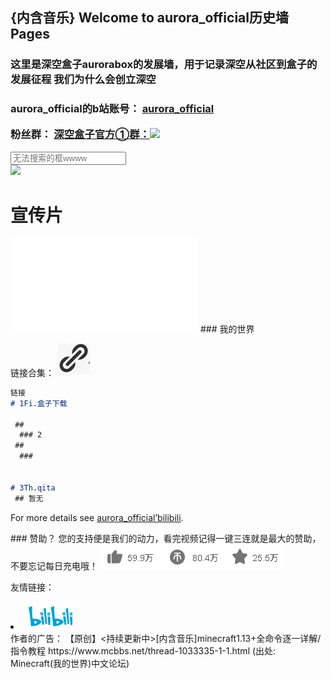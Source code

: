 <!DOCTYPE html>
## {内含音乐} Welcome to aurora_official历史墙 Pages

<html>
  <h3>
这里是深空盒子aurorabox的发展墙，用于记录深空从社区到盒子的发展征程
我们为什么会创立深空
  <h3> 
    <html>

aurora_official的b站账号： [aurora_official](https://space.bilibili.com/) 

粉丝群：
[深空盒子官方①群：<img src="./home/join_aurorachat_1.png">](https://jq.qq.com/?_wv=1027&k=4jYm7Ks3)

<div class="clearfix g-search search-container">
  <input type="text" placeholder="无法搜索的框wwww">
  <span class="icon search-btn">
  </span>
</div>

<img src="./home/.jpg">


# 宣传片
<iframe src="//player.bilibili.com/player.html?aid=712802738&bvid=BV1fD4y1Q7NA&cid=256284881&page=1" scrolling="no" border="0" frameborder="no" framespacing="0" allowfullscreen="true"> </iframe>
### 我的世界

链接合集：
<img src="./home/2.png">

```markdown
链接
# 1Fi.盒子下载

 ## 
  ### 2
 ## 
  ### 
  

# 3Th.qita
 ## 暂无
```

For more details see [aurora_official’bilibili](https://space.bilibili.com/).

<span class="h-f-btn h-follow">
  <i class="关注">
  </i>
        </span>
### 赞助？
您的支持便是我们的动力，看完视频记得一键三连就是最大的赞助，不要忘记每日充电哦！
<img src="./home/3.png">


友情链接：

<li class="downloads"><a href="https://bilibili.com">
  <img src="./home/4.png">
  </a>

</li>
作者的广告：
【原创】<持续更新中>[内含音乐]minecraft1.13+全命令逐一详解/指令教程
https://www.mcbbs.net/thread-1033335-1-1.html
(出处: Minecraft(我的世界)中文论坛)
